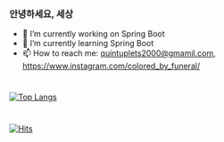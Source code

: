 ### 안녕하세요, 세상

- 🔭 I’m currently working on Spring Boot
- 🌱 I’m currently learning Spring Boot
- 📫 How to reach me: quintuplets2000@gmamil.com, https://www.instagram.com/colored_by_funeral/
#
[![Top Langs](https://github-readme-stats.vercel.app/api/top-langs/?username=julymeltdown)](https://github.com/anuraghazra/github-readme-stats) 
#
[![Hits](https://hits.seeyoufarm.com/api/count/incr/badge.svg?url=https%3A%2F%2Fgithub.com%2Fjulymeltdown&count_bg=%2379C83D&title_bg=%23555555&icon=&icon_color=%23E7E7E7&title=hits&edge_flat=false)](https://hits.seeyoufarm.com)
